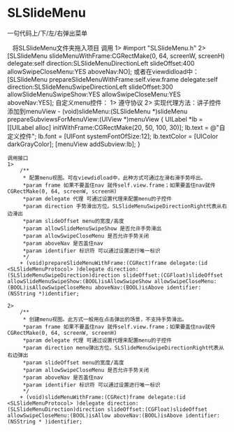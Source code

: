 # SLSlideMenu
一句代码上/下/左/右弹出菜单


    将SLSlideMenu文件夹拖入项目
    调用
    1> #import "SLSlideMenu.h"
    2> [SLSlideMenu slideMenuWithFrame:CGRectMake(0, 64, screenW, screenH) delegate:self direction:SLSlideMenuDirectionLeft slideOffset:400 allowSwipeCloseMenu:YES aboveNav:NO];
     或者在viewdidload中：
       [SLSlideMenu prepareSlideMenuWithFrame:self.view.frame delegate:self direction:SLSlideMenuSwipeDirectionLeft slideOffset:300 allowSlideMenuSwipeShow:YES allowSwipeCloseMenu:YES aboveNav:YES];
    自定义menu控件：
    1> 遵守协议<SLSlideMenuProtocol>
    2> 实现代理方法：讲子控件添加到menuView
     - (void)slideMenu:(SLSlideMenu *)slideMenu prepareSubviewsForMenuView:(UIView *)menuView {
     UILabel *lb = [[UILabel alloc] initWithFrame:CGRectMake(20, 50, 100, 30)];
     lb.text = @"自定义控件";
     lb.font = [UIFont systemFontOfSize:12];
     lb.textColor = [UIColor darkGrayColor];
     [menuView addSubview:lb];
    }
    
    
    调用接口
    1>
        /**
         * 配置menu视图。可在viewdidload中，此种方式可通过左滑右滑手势呼出。
         *param frame 如果不要盖住nav 就传self.view.frame；如果要盖住nav就传CGRectMake(0, 64, screenW, screenH)
         *param delegate 代理 可通过设置代理来配置menu的子控件
         *param direction 手势滑出方位。SLSlideMenuSwipeDirectionRight代表从右边滑出
         *param slideOffset menu的宽度/高度
         *param allowSlideMenuSwipeShow 是否允许手势滑出
         *param allowSwipeCloseMenu 是否允许手势关闭
         *param aboveNav 是否盖住nav
         *param identifier 标识符 可以通过设置进行唯一标识
         */
        + (void)prepareSlideMenuWithFrame:(CGRect)frame delegate:(id <SLSlideMenuProtocol> )delegate direction:(SLSlideMenuSwipeDirection)direction slideOffset:(CGFloat)slideOffset allowSlideMenuSwipeShow:(BOOL)isAllowSwipeShow allowSwipeCloseMenu:(BOOL)isAllowSwipeCloseMenu aboveNav:(BOOL)isAbove identifier:(NSString *)identifier;
        
    2>
        /**
         * 创建menu视图。此方式一般用在点击弹出的场景，不支持手势滑出。
         *param frame 如果不要盖住nav 就传self.view.frame；如果要盖住nav就传CGRectMake(0, 64, screenW, screenH)
         *param delegate 代理 可通过设置代理来配置menu的子控件
         *param direction menu弹出方位。SLSlideMenuSwipeDirectionRight代表从右边弹出
         *param slideOffset menu的宽度/高度
         *param allowSwipeCloseMenu 是否允许手势关闭
         *param aboveNav 是否盖住nav
         *param identifier 标识符 可以通过设置进行唯一标识
         */
        + (void)slideMenuWithFrame:(CGRect)frame delegate:(id <SLSlideMenuProtocol> )delegate direction:(SLSlideMenuDirection)direction slideOffset:(CGFloat)slideOffset allowSwipeCloseMenu:(BOOL)isAllow aboveNav:(BOOL)isAbove identifier:(NSString * )identifier;
